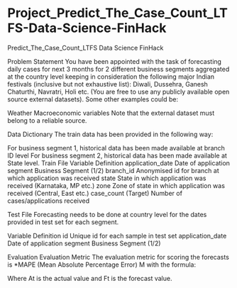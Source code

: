 # Project_Predict_The_Case_Count_LTFS-Data-Science-FinHack
Predict_The_Case_Count_LTFS Data Science FinHack

Problem Statement
You have been appointed with the task of forecasting daily cases for next 3 months for 2 different business segments aggregated at the country level keeping in consideration the following major Indian festivals (inclusive but not exhaustive list): Diwali, Dussehra, Ganesh Chaturthi, Navratri, Holi etc. (You are free to use any publicly available open source external datasets). Some other examples could be:

Weather Macroeconomic variables Note that the external dataset must belong to a reliable source.

Data Dictionary The train data has been provided in the following way:

For business segment 1, historical data has been made available at branch ID level For business segment 2, historical data has been made available at State level.
Train File Variable Definition application_date Date of application segment Business Segment (1/2) branch_id Anonymised id for branch at which application was received state State in which application was received (Karnataka, MP etc.) zone Zone of state in which application was received (Central, East etc.) case_count (Target) Number of cases/applications received

Test File Forecasting needs to be done at country level for the dates provided in test set for each segment.

Variable Definition id Unique id for each sample in test set application_date Date of application segment Business Segment (1/2)

Evaluation
Evaluation Metric The evaluation metric for scoring the forecasts is *MAPE (Mean Absolute Percentage Error) M with the formula:

Where At is the actual value and Ft is the forecast value.


